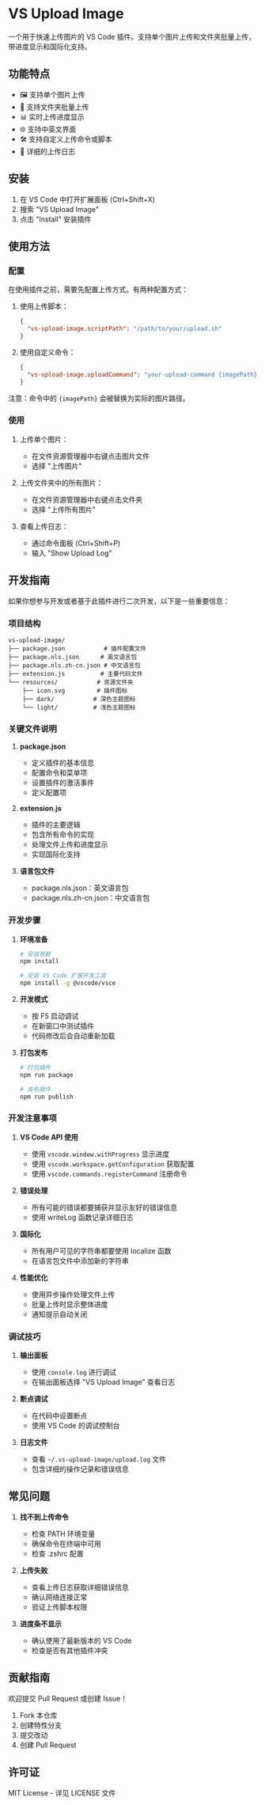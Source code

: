 # VS Upload Image

一个用于快速上传图片的 VS Code 插件。支持单个图片上传和文件夹批量上传，带进度显示和国际化支持。

## 功能特点

- 🖼️ 支持单个图片上传
- 📁 支持文件夹批量上传
- 📊 实时上传进度显示
- 🌐 支持中英文界面
- 🛠️ 支持自定义上传命令或脚本
- 📝 详细的上传日志

## 安装

1. 在 VS Code 中打开扩展面板 (Ctrl+Shift+X)
2. 搜索 "VS Upload Image"
3. 点击 "Install" 安装插件

## 使用方法

### 配置

在使用插件之前，需要先配置上传方式。有两种配置方式：

1. 使用上传脚本：
   ```json
   {
     "vs-upload-image.scriptPath": "/path/to/your/upload.sh"
   }
   ```

2. 使用自定义命令：
   ```json
   {
     "vs-upload-image.uploadCommand": "your-upload-command {imagePath}"
   }
   ```

注意：命令中的 `{imagePath}` 会被替换为实际的图片路径。

### 使用

1. 上传单个图片：
   - 在文件资源管理器中右键点击图片文件
   - 选择 "上传图片"

2. 上传文件夹中的所有图片：
   - 在文件资源管理器中右键点击文件夹
   - 选择 "上传所有图片"

3. 查看上传日志：
   - 通过命令面板 (Ctrl+Shift+P)
   - 输入 "Show Upload Log"

## 开发指南

如果你想参与开发或者基于此插件进行二次开发，以下是一些重要信息：

### 项目结构

```
vs-upload-image/
├── package.json           # 插件配置文件
├── package.nls.json      # 英文语言包
├── package.nls.zh-cn.json # 中文语言包
├── extension.js          # 主要代码文件
└── resources/           # 资源文件夹
    ├── icon.svg         # 插件图标
    ├── dark/           # 深色主题图标
    └── light/          # 浅色主题图标
```

### 关键文件说明

1. **package.json**
   - 定义插件的基本信息
   - 配置命令和菜单项
   - 设置插件的激活事件
   - 定义配置项

2. **extension.js**
   - 插件的主要逻辑
   - 包含所有命令的实现
   - 处理文件上传和进度显示
   - 实现国际化支持

3. **语言包文件**
   - package.nls.json：英文语言包
   - package.nls.zh-cn.json：中文语言包

### 开发步骤

1. **环境准备**
   ```bash
   # 安装依赖
   npm install
   
   # 安装 VS Code 扩展开发工具
   npm install -g @vscode/vsce
   ```

2. **开发模式**
   - 按 F5 启动调试
   - 在新窗口中测试插件
   - 代码修改后会自动重新加载

3. **打包发布**
   ```bash
   # 打包插件
   npm run package
   
   # 发布插件
   npm run publish
   ```

### 开发注意事项

1. **VS Code API 使用**
   - 使用 `vscode.window.withProgress` 显示进度
   - 使用 `vscode.workspace.getConfiguration` 获取配置
   - 使用 `vscode.commands.registerCommand` 注册命令

2. **错误处理**
   - 所有可能的错误都要捕获并显示友好的错误信息
   - 使用 writeLog 函数记录详细日志

3. **国际化**
   - 所有用户可见的字符串都要使用 localize 函数
   - 在语言包文件中添加新的字符串

4. **性能优化**
   - 使用异步操作处理文件上传
   - 批量上传时显示整体进度
   - 通知提示自动关闭

### 调试技巧

1. **输出面板**
   - 使用 `console.log` 进行调试
   - 在输出面板选择 "VS Upload Image" 查看日志

2. **断点调试**
   - 在代码中设置断点
   - 使用 VS Code 的调试控制台

3. **日志文件**
   - 查看 `~/.vs-upload-image/upload.log` 文件
   - 包含详细的操作记录和错误信息

## 常见问题

1. **找不到上传命令**
   - 检查 PATH 环境变量
   - 确保命令在终端中可用
   - 检查 .zshrc 配置

2. **上传失败**
   - 查看上传日志获取详细错误信息
   - 确认网络连接正常
   - 验证上传脚本权限

3. **进度条不显示**
   - 确认使用了最新版本的 VS Code
   - 检查是否有其他插件冲突

## 贡献指南

欢迎提交 Pull Request 或创建 Issue！

1. Fork 本仓库
2. 创建特性分支
3. 提交改动
4. 创建 Pull Request

## 许可证

MIT License - 详见 LICENSE 文件
